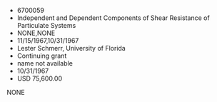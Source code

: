 * 6700059
* Independent and Dependent Components of Shear Resistance of Particulate Systems
* NONE,NONE
* 11/15/1967,10/31/1967
* Lester Schmerr, University of Florida
* Continuing grant
*   name not available
* 10/31/1967
* USD 75,600.00

NONE